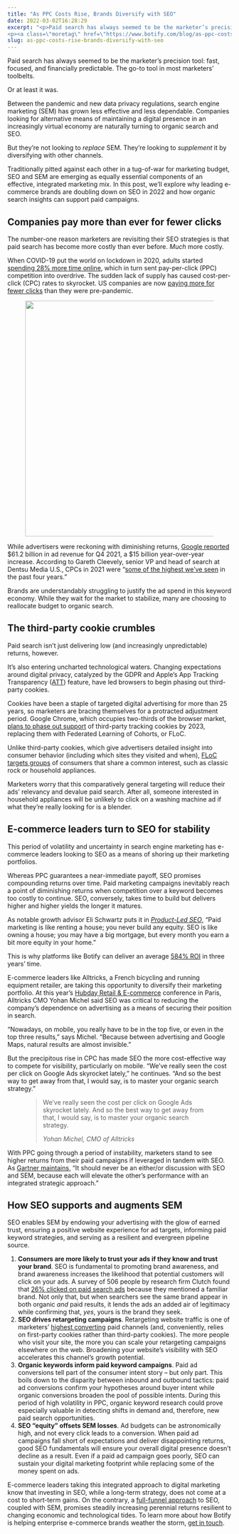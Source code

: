 ```yaml
---
title: "As PPC Costs Rise, Brands Diversify with SEO"
date: 2022-03-02T16:28:29
excerpt: "<p>Paid search has always seemed to be the marketer’s precision tool: fast, focused, and financially predictable. The go-to tool in most marketers’ toolbelts.&nbsp; Or at least it was. Between the pandemic and new data privacy regulations, search engine marketing (SEM) has grown less effective and less dependable. Companies looking for alternative means of maintaining a&hellip; </p>
<p><a class=\"moretag\" href=\"https://www.botify.com/blog/as-ppc-costs-rise-brands-diversify-with-seo\">Read the full article</a></p>"
slug: as-ppc-costs-rise-brands-diversify-with-seo
---
```



<p>Paid search has always seemed to be the marketer’s precision tool: fast, focused, and financially predictable. The go-to tool in most marketers’ toolbelts.&nbsp;</p>



<p>Or at least it was.</p>



<p>Between the pandemic and new data privacy regulations, search engine marketing (SEM) has grown less effective and less dependable. Companies looking for alternative means of maintaining a digital presence in an increasingly virtual economy are naturally turning to organic search and SEO.&nbsp;</p>



<p>But they’re not looking to <em>replace</em> SEM. They’re looking to <em>supplement </em>it by diversifying with other channels.</p>



<p>Traditionally pitted against each other in a tug-of-war for marketing budget, SEO and SEM are emerging as equally essential components of an effective, integrated marketing mix. In this post, we’ll explore why leading e-commerce brands are doubling down on SEO in 2022 and how organic search insights can support paid campaigns.&nbsp;</p>



<h2 class="wp-block-heading" id="h-companies-pay-more-than-ever-for-fewer-clicks">Companies pay more than ever for fewer clicks</h2>



<p>The number-one reason marketers are revisiting their SEO strategies is that paid search has become more costly than ever before. <em>Much</em> more costly.</p>



<p>When COVID-19 put the world on lockdown in 2020, adults started <a href="https://www.wsj.com/articles/how-covid-19-has-transformed-the-amount-of-time-we-spend-online-01596818846" target="_blank" rel="noreferrer noopener">spending 28% more time online</a>, which in turn sent pay-per-click (PPC) competition into overdrive. The sudden lack of supply has caused cost-per-click (CPC) rates to skyrocket. US companies are now <a href="https://www.digitalcommerce360.com/article/merkle-quarterly-digital-marketing-report/" target="_blank" rel="noreferrer noopener">paying more for fewer clicks</a> than they were pre-pandemic.</p>


<div class="wp-block-image">
<figure class="aligncenter size-full is-resized"><img loading="lazy" decoding="async" src="https://www.botify.com/wp-content/uploads/2022/03/panda-ppc.png" alt="" class="wp-image-4838" width="686" height="529" srcset="https://www.botify.com/wp-content/uploads/2022/03/panda-ppc.png 915w, https://www.botify.com/wp-content/uploads/2022/03/panda-ppc-300x231.png 300w, https://www.botify.com/wp-content/uploads/2022/03/panda-ppc-768x592.png 768w, https://www.botify.com/wp-content/uploads/2022/03/panda-ppc-600x462.png 600w" sizes="(max-width: 686px) 100vw, 686px" /></figure></div>


<p>While advertisers were reckoning with diminishing returns, <a href="https://www.theguardian.com/technology/2022/feb/01/google-alphabet-profits-revenues-earnings" target="_blank" rel="noreferrer noopener">Google reported</a> $61.2 billion in ad revenue for Q4 2021, a $15 billion year-over-year increase.&nbsp;According to Gareth Cleevely, senior VP and head of search at Dentsu Media U.S., CPCs in 2021 were &#8220;<a href="https://adage.com/article/digital-marketing-ad-tech-news/why-google-search-ad-prices-are-surging-e-commerce-brands/2347081" target="_blank" rel="noreferrer noopener">some of the highest we’ve seen</a> in the past four years.”</p>



<p>Brands are understandably struggling to justify the ad spend in this keyword economy. While they wait for the market to stabilize, many are choosing to reallocate budget to organic search.</p>



<h2 class="wp-block-heading" id="the-third-party-cookie-crumbles">The third-party cookie crumbles</h2>



<p>Paid search isn’t just delivering low (and increasingly unpredictable) returns, however.&nbsp;</p>



<p>It’s also entering uncharted technological waters. Changing expectations around digital privacy, catalyzed by the GDPR and Apple’s App Tracking Transparency (<a href="https://www.forbes.com/sites/kateoflahertyuk/2021/01/31/apples-stunning-ios-14-privacy-move-a-game-changer-for-all-iphone-users/?sh=3e8a6d017e8d" target="_blank" rel="noreferrer noopener">ATT</a>) feature, have led browsers to begin phasing out third-party cookies.&nbsp;</p>



<p>Cookies have been a staple of targeted digital advertising for more than 25 years, so marketers are bracing themselves for a protracted adjustment period. Google Chrome, which occupies two-thirds of the browser market, <a href="https://blog.google/products/chrome/updated-timeline-privacy-sandbox-milestones/" target="_blank" rel="noreferrer noopener">plans to phase out support</a> of third-party tracking cookies by 2023, replacing them with Federated Learning of Cohorts, or FLoC.&nbsp;</p>



<p>Unlike third-party cookies, which give advertisers detailed insight into consumer behavior (including which sites they visited and when), <a href="https://www.consumerreports.org/advertising-marketing/internet-advertising-is-about-to-change-third-party-cookies-a6221885875/" target="_blank" rel="noreferrer noopener">FLoC targets groups</a> of consumers that share a common interest, such as classic rock or household appliances.&nbsp;</p>



<p>Marketers worry that this comparatively general targeting will reduce their ads’ relevancy and devalue paid search. After all, someone interested in household appliances will be unlikely to click on a washing machine ad if what they’re really looking for is a blender.</p>



<h2 class="wp-block-heading" id="e-commerce-leaders-turn-to-seo-for-stability">E-commerce leaders turn to SEO for stability</h2>



<p>This period of volatility and uncertainty in search engine marketing has e-commerce leaders looking to SEO as a means of shoring up their marketing portfolios.&nbsp;</p>



<p>Whereas PPC guarantees a near-immediate payoff, SEO promises compounding returns over time. Paid marketing campaigns inevitably reach a point of diminishing returns when competition over a keyword becomes too costly to continue. SEO, conversely, takes time to build but delivers higher and higher yields the longer it matures.&nbsp;</p>



<p>As notable growth advisor Eli Schwartz puts it in <a href="https://www.amazon.com/Product-Led-SEO-Building-Organic-Strategy-ebook/dp/B091D572ZL" target="_blank" rel="noreferrer noopener"><em>Product-Led SEO</em></a>, “Paid marketing is like renting a house; you never build any equity. SEO is like owning a house; you may have a big mortgage, but every month you earn a bit more equity in your home.”&nbsp;</p>



<p>This is why platforms like Botify can deliver an average <a href="https://www.botify.com/resource/white-papers/botify-tei" target="_blank" rel="noreferrer noopener">584% ROI</a> in three years’ time.&nbsp;</p>



<p>E-commerce leaders like Alltricks, a French bicycling and running equipment retailer, are taking this opportunity to diversify their marketing portfolio. At this year’s <a href="https://lp.botify.com/fr/replay/hubday-alltricks-botify" target="_blank" rel="noreferrer noopener">Hubday Retail &amp; E-commerce</a> conference in Paris, Alltricks CMO Yohan Michel said SEO was critical to reducing the company’s dependence on advertising as a means of securing their position in search.&nbsp;</p>



<p>“Nowadays, on mobile, you really have to be in the top five, or even in the top three results,” says Michel. “Because between advertising and Google Maps, natural results are almost invisible.”</p>



<p>But the precipitous rise in CPC has made SEO the more cost-effective way to compete for visibility, particularly on mobile. “We&#8217;ve really seen the cost per click on Google Ads skyrocket lately,” he continues. “And so the best way to get away from that, I would say, is to master your organic search strategy.”</p>



<figure class="wp-block-pullquote"><blockquote><p>We&#8217;ve really seen the cost per click on Google Ads skyrocket lately. And so the best way to get away from that, I would say, is to master your organic search strategy. </p><cite><div style="font-size:14px">Yohan Michel, CMO of Alltricks</div></cite></blockquote></figure>



<p>With PPC going through a period of instability, marketers stand to see higher returns from their paid campaigns if leveraged in tandem with SEO. As <a href="https://www.gartner.com/en/documents/3992632/an-integrated-approach-to-search-marketing" target="_blank" rel="noreferrer noopener">Gartner maintains</a>, “It should never be an either/or discussion with SEO and SEM, because each will elevate the other’s performance with an integrated strategic approach.”</p>



<h2 class="wp-block-heading" id="how-seo-supports-and-augments-sem">How SEO supports and augments SEM</h2>



<p>SEO enables SEM by endowing your advertising with the glow of earned trust, ensuring a positive website experience for ad targets, informing paid keyword strategies, and serving as a resilient and evergreen pipeline source.</p>



<ol>
<li><strong>Consumers are more likely to trust your ads if they know and trust your brand</strong>. SEO is fundamental to promoting brand awareness, and brand awareness increases the likelihood that potential customers will click on your ads. A survey of 506 people by research firm Clutch found that <a href="https://searchengineland.com/what-makes-people-click-on-search-ads-309959" target="_blank" rel="noreferrer noopener">26% clicked on paid search ads</a> because they mentioned a familiar brand. Not only that, but when searchers see the same brand appear in both organic <em>and</em> paid results, it lends the ads an added air of legitimacy while confirming that, <em>yes</em>, yours is the brand they seek.</li>



<li><strong>SEO drives retargeting campaigns</strong>. Retargeting website traffic is one of marketers’ <a href="https://99firms.com/blog/retargeting-statistics/#gref" target="_blank" rel="noreferrer noopener">highest converting</a> paid channels (and, conveniently, relies on first-party cookies rather than third-party cookies). The more people who visit your site, the more you can scale your retargeting campaigns elsewhere on the web. Broadening your website’s visibility with SEO accelerates this channel’s growth potential.&nbsp;</li>



<li><strong>Organic keywords inform paid keyword campaigns</strong>. Paid ad conversions tell part of the consumer intent story – but only part. This boils down to the disparity between inbound and outbound tactics: paid ad conversions confirm your hypotheses around buyer intent while organic conversions broaden the pool of possible intents. During this period of high volatility in PPC, organic keyword research could prove especially valuable in detecting shifts in demand and, therefore, new paid search opportunities.</li>



<li><strong>SEO “equity” offsets SEM losses</strong>. Ad budgets can be astronomically high, and not every click leads to a conversion. When paid ad campaigns fall short of expectations and deliver disappointing returns, good SEO fundamentals will ensure your overall digital presence doesn’t decline as a result. Even if a paid ad campaign goes poorly, SEO can sustain your digital marketing footprint while replacing some of the money spent on ads.</li>
</ol>



<p>E-commerce leaders taking this integrated approach to digital marketing know that investing in SEO, while a long-term strategy, does not come at a cost to short-term gains. On the contrary, a <a href="https://www.botify.com/blog/seo-funnel" target="_blank" rel="noreferrer noopener">full-funnel approach</a> to SEO, coupled with SEM, promises steadily increasing perennial returns resilient to changing economic and technological tides.&nbsp;To learn more about how Botify is helping enterprise e-commerce brands weather the storm, <a href="https://www.botify.com/request-a-demo" target="_blank" rel="noreferrer noopener">get in touch</a>.</p>
